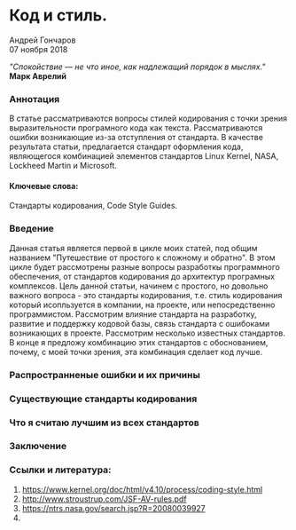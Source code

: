 # Код и стиль.  

Андрей Гончаров  
07 ноября 2018  

<i>"Спокойствие — не что иное, как надлежащий порядок в мыслях."</i>  
**Марк Аврелий**  

### Аннотация  
В статье рассматриваются вопросы стилей кодирования с точки зрения выразительности програмного кода как текста. Рассматриваются ошибки возникающие из-за отступления от стандарта. 
В качестве результата статьи, предлагается стандарт оформления кода, являющегося комбинацией элементов стандартов Linux Kernel, NASA, Lockheed Martin и Microsoft.



#### Ключевые слова:  
Стандарты кодирования, Code Style Guides.  

### Введение 
Данная статья является первой в цикле моих статей, под общим названием "Путешествие от простого к сложному и обратно". В этом цикле будет рассмотрены разные вопросы разработкы программного обеспечения, от стандартов кодирования до архитектур програмных комплексов. Цель данной статьи, начинем с простого, но довольно важного вопроса - это стандарты кодирования, т.е. стиль кодирования который исопльзуется в компании, на проекте, или непосредственно программистом. Рассмотрим влияние стандарта на разработку, развитие и поддержку кодовой базы, связь стандарта с ошибоками возникающих в проекте. Рассмотрим несколько известных стандартов. В конце я предложу комбинацию этих стандартов с обоснованием, почему, с моей точки зрения, эта комбинация сделает код лучше. 

### Распространненые ошибки и их причины  
### Существующие стандарты кодирования  
### Что я считаю лучшим из всех стандартов  
### Заключение  
### Ссылки и литература:  
1. https://www.kernel.org/doc/html/v4.10/process/coding-style.html
2. http://www.stroustrup.com/JSF-AV-rules.pdf
3. https://ntrs.nasa.gov/search.jsp?R=20080039927
4.


